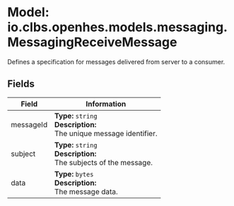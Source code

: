 # Model: io.clbs.openhes.models.messaging.MessagingReceiveMessage

Defines a specification for messages delivered from server to a consumer.

## Fields

| Field | Information |
| --- | --- |
| messageId | <b>Type:</b> `string`<br><b>Description:</b><br>The unique message identifier. |
| subject | <b>Type:</b> `string`<br><b>Description:</b><br>The subjects of the message. |
| data | <b>Type:</b> `bytes`<br><b>Description:</b><br>The message data. |

